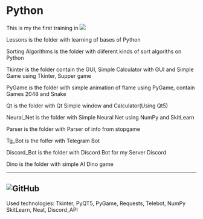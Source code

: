 # Python

This is my the first training in  [![](https://img.shields.io/badge/Python-3776AB?style=for-the-badge&logo=python&logoColor=white)](Python/)

Lessons is the folder with learning of bases of Python

Sorting Algorithms is the folder with diiferent kinds of sort algoriths on Python

Tkinter is the folder contain the GUI, Simple Calculator with GUI and Simple Game using Tkinter, Supper game

PyGame is the folder with simple animation of flame using PyGame, contain Games 2048 and Snake

Qt is the folder with Qt Simple window and Calculator(Using Qt5)

Neural_Net is the folder with Simple Neural Net using NumPy and SkitLearn

Parser is the folder with Parser of info from stopgame

Tg_Bot is the folfer with Telegram Bot

Discord_Bot is the folder with Discord Bot for my Server Discord

Dino is the folder with simple AI Dino game 

----------------------------------------------------------------------------
![GitHub](https://img.shields.io/tokei/lines/github/cppshizoidS/Python?style=for-the-badge)
----------------------------------------------------------------------------
Used technologies: Tkinter, PyQT5, PyGame, Requests, Telebot, NumPy SkitLearn, Neat, Discord_API
